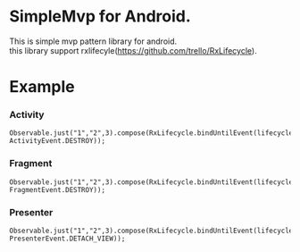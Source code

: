 # SimpleMvp for Android.
This is simple mvp pattern library for android.  
this library support rxlifecyle(https://github.com/trello/RxLifecycle).

# Example
### Activity
```
Observable.just("1","2",3).compose(RxLifecycle.bindUntilEvent(lifecycle(), ActivityEvent.DESTROY));
```
### Fragment
```
Observable.just("1","2",3).compose(RxLifecycle.bindUntilEvent(lifecycle(), FragmentEvent.DESTROY));
```
### Presenter
```
Observable.just("1","2",3).compose(RxLifecycle.bindUntilEvent(lifecycle(), PresenterEvent.DETACH_VIEW));
```
